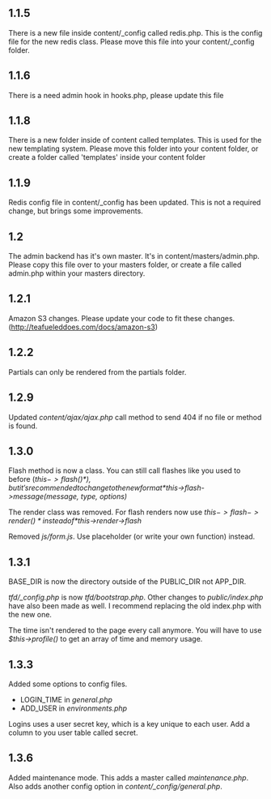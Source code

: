 ## 1.1.5

There is a new file inside content/_config called redis.php. This is the config file for the new redis class.
Please move this file into your content/_config folder.

## 1.1.6

There is a need admin hook in hooks.php, please update this file

## 1.1.8

There is a new folder inside of content called templates. This is used for the new templating system.
Please move this folder into your content folder, or create a folder called 'templates' inside your content folder

## 1.1.9

Redis config file in content/_config has been updated. This is not a required change, but brings some improvements.

## 1.2

The admin backend has it's own master. It's in content/masters/admin.php.
Please copy this file over to your masters folder, or create a file called admin.php within your masters directory.

## 1.2.1

Amazon S3 changes. Please update your code to fit these changes. (http://teafueleddoes.com/docs/amazon-s3)

## 1.2.2

Partials can only be rendered from the partials folder.

## 1.2.9

Updated *content/ajax/ajax.php* call method to send 404 if no file or method is found.

## 1.3.0

Flash method is now a class. You can still call flashes like you used to before (*$this->flash()*), but it's recommended to change to the new format *$this->flash->message(message, type, options)*

The render class was removed. For flash renders now use *$this->flash->render()* instead of *$this->render->flash*

Removed *js/form.js*. Use placeholder (or write your own function) instead.

## 1.3.1

BASE_DIR is now the directory outside of the PUBLIC_DIR not APP_DIR.

*tfd/_config.php* is now *tfd/bootstrap.php*. Other changes to *public/index.php* have also been made as well. I recommend replacing the old index.php with the new one.

The time isn't rendered to the page every call anymore. You will have to use *$this->profile()* to get an array of time and memory usage.

## 1.3.3

Added some options to config files.

* LOGIN_TIME in *general.php*
* ADD_USER in *environments.php*

Logins uses a user secret key, which is a key unique to each user. Add a column to you user table called secret.

## 1.3.6

Added maintenance mode. This adds a master called *maintenance.php*. Also adds another config option in *content/_config/general.php*.
